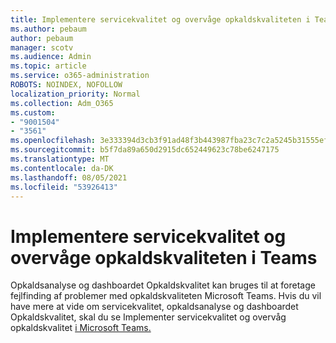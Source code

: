 ```yaml
---
title: Implementere servicekvalitet og overvåge opkaldskvaliteten i Teams
ms.author: pebaum
author: pebaum
manager: scotv
ms.audience: Admin
ms.topic: article
ms.service: o365-administration
ROBOTS: NOINDEX, NOFOLLOW
localization_priority: Normal
ms.collection: Adm_O365
ms.custom:
- "9001504"
- "3561"
ms.openlocfilehash: 3e333394d3cb3f91ad48f3b443987fba23c7c2a5245b31555ef07ccf09e46be4
ms.sourcegitcommit: b5f7da89a650d2915dc652449623c78be6247175
ms.translationtype: MT
ms.contentlocale: da-DK
ms.lasthandoff: 08/05/2021
ms.locfileid: "53926413"
---
```

# <a name="implement-qos-and-monitor-call-quality-in-teams"></a>Implementere servicekvalitet og overvåge opkaldskvaliteten i Teams

Opkaldsanalyse og dashboardet Opkaldskvalitet kan bruges til at foretage fejlfinding af problemer med opkaldskvaliteten Microsoft Teams. Hvis du vil have mere at vide om servicekvalitet, opkaldsanalyse og dashboardet Opkaldskvalitet, skal du se Implementer servicekvalitet og overvåg opkaldskvalitet [i Microsoft Teams.](https://docs.microsoft.com/microsoftteams/monitor-call-quality-qos) 
